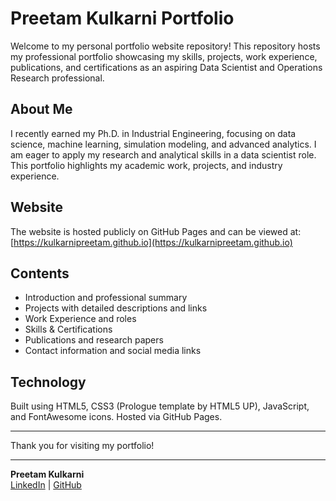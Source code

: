 # Preetam Kulkarni Portfolio

Welcome to my personal portfolio website repository! This repository hosts my professional portfolio showcasing my skills, projects, work experience, publications, and certifications as an aspiring Data Scientist and Operations Research professional.

## About Me

I recently earned my Ph.D. in Industrial Engineering, focusing on data science, machine learning, simulation modeling, and advanced analytics. I am eager to apply my research and analytical skills in a data scientist role. This portfolio highlights my academic work, projects, and industry experience.

## Website

The website is hosted publicly on GitHub Pages and can be viewed at:  
[https://kulkarnipreetam.github.io](https://kulkarnipreetam.github.io)

## Contents

- Introduction and professional summary  
- Projects with detailed descriptions and links  
- Work Experience and roles  
- Skills & Certifications  
- Publications and research papers  
- Contact information and social media links

## Technology

Built using HTML5, CSS3 (Prologue template by HTML5 UP), JavaScript, and FontAwesome icons. Hosted via GitHub Pages.

---

Thank you for visiting my portfolio!

---

**Preetam Kulkarni**  
[LinkedIn](https://www.linkedin.com/in/preetam-kulkarni/) | [GitHub](https://github.com/kulkarnipreetam)
